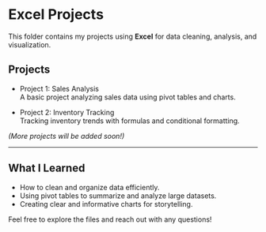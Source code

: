 # Excel Projects

This folder contains my projects using **Excel** for data cleaning, analysis, and visualization.

## Projects

- Project 1: Sales Analysis  
  A basic project analyzing sales data using pivot tables and charts.

- Project 2: Inventory Tracking  
  Tracking inventory trends with formulas and conditional formatting.

*(More projects will be added soon!)*

---

## What I Learned

- How to clean and organize data efficiently.  
- Using pivot tables to summarize and analyze large datasets.  
- Creating clear and informative charts for storytelling.

Feel free to explore the files and reach out with any questions!
